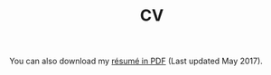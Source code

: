 ﻿---
layout: cv
title: CV
description: "Marc Sanchez-Artigas's website"
author_profile: true
tags: [URV, AST, Distributed Computing]
header:
  overlay_image: /assets/images/Grauges.jpg
---

<style>
  .archive p {
     font-size: 16px;
   }
</style>




You can also download my [résumé in PDF](/assets/cv/msanchez_cv_eng_17.pdf) (Last updated May 2017).

